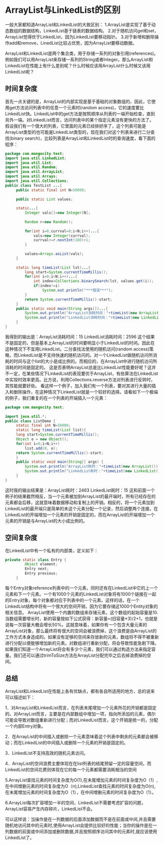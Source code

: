 # ArrayList与LinkedList的区别
一般大家都知道ArrayList和LinkedList的大致区别： 
     1.ArrayList是实现了基于动态数组的数据结构，LinkedList基于链表的数据结构。 
     2.对于随机访问get和set，ArrayList觉得优于LinkedList，因为LinkedList要移动指针。 
     3.对于新增和删除操作add和remove，LinedList比较占优势，因为ArrayList要移动数据。 

ArrayList和LinkedList是两个集合类，用于存储一系列的对象引用(references)。例如我们可以用ArrayList来存储一系列的String或者Integer。那么ArrayList和LinkedList在性能上有什么差别呢？什么时候应该用ArrayList什么时候又该用LinkedList呢？

## 时间复杂度 
首先一点关键的是，ArrayList的内部实现是基于基础的对象数组的，因此，它使用get方法访问列表中的任意一个元素时(random access)，它的速度要比LinkedList快。LinkedList中的get方法是按照顺序从列表的一端开始检查，直到另外一端。对LinkedList而言，访问列表中的某个指定元素没有更快的方法了。 
假设我们有一个很大的列表，它里面的元素已经排好序了，这个列表可能是ArrayList类型的也可能是LinkedList类型的，现在我们对这个列表来进行二分查找(binary search)，比较列表是ArrayList和LinkedList时的查询速度，看下面的程序： 
```java
package com.mangocity.test; 
import java.util.LinkedList; 
import java.util.List; 
import java.util.Random; 
import java.util.ArrayList; 
import java.util.Arrays; 
import java.util.Collections; 
public class TestList ...{ 
     public static final int N=50000; 
 
     public static List values; 
 
     static...{ 
         Integer vals[]=new Integer[N]; 
 
         Random r=new Random(); 
 
         for(int i=0,currval=0;i<N;i++)...{ 
             vals=new Integer(currval); 
             currval+=r.nextInt(100)+1; 
         } 
 
         values=Arrays.asList(vals); 
     } 
 
     static long timeList(List lst)...{ 
         long start=System.currentTimeMillis(); 
         for(int i=0;i<N;i++)...{ 
             int index=Collections.binarySearch(lst, values.get(i)); 
             if(index!=i) 
                 System.out.println("***错误***"); 
         } 
         return System.currentTimeMillis()-start; 
     } 
     public static void main(String args[])...{ 
         System.out.println("ArrayList消耗时间："+timeList(new ArrayList(values))); 
         System.out.println("LinkedList消耗时间："+timeList(new LinkedList(values))); 
     } 
} 
```
我得到的输出是：ArrayList消耗时间：15 
                 LinkedList消耗时间：2596 
这个结果不是固定的，但是基本上ArrayList的时间要明显小于LinkedList的时间。因此在这种情况下不宜用LinkedList。二分查找法使用的随机访问(random access)策略，而LinkedList是不支持快速的随机访问的。对一个LinkedList做随机访问所消耗的时间与这个list的大小是成比例的。而相应的，在ArrayList中进行随机访问所消耗的时间是固定的。 
这是否表明ArrayList总是比LinkedList性能要好呢？这并不一定，在某些情况下LinkedList的表现要优于ArrayList，有些算法在LinkedList中实现时效率更高。比方说，利用Collections.reverse方法对列表进行反转时，其性能就要好些。 
看这样一个例子，加入我们有一个列表，要对其进行大量的插入和删除操作，在这种情况下LinkedList就是一个较好的选择。请看如下一个极端的例子，我们重复的在一个列表的开端插入一个元素：
```java
package com.mangocity.test; 
 
import java.util.*; 
public class ListDemo { 
     static final int N=50000; 
     static long timeList(List list){ 
     long start=System.currentTimeMillis(); 
     Object o = new Object(); 
     for(int i=0;i<N;i++) 
         list.add(0, o); 
     return System.currentTimeMillis()-start; 
     } 
     public static void main(String[] args) { 
         System.out.println("ArrayList耗时："+timeList(new ArrayList())); 
         System.out.println("LinkedList耗时："+timeList(new LinkedList())); 
     } 
} 
```
这时我的输出结果是：ArrayList耗时：2463     LinkedList耗时：15 
这和前面一个例子的结果截然相反，当一个元素被加到ArrayList的最开端时，所有已经存在的元素都会后移，这就意味着数据移动和复制上的开销。相反的，将一个元素加到LinkedList的最开端只是简单的未这个元素分配一个记录，然后调整两个连接。在LinkedList的开端增加一个元素的开销是固定的，而在ArrayList的开端增加一个元素的开销是与ArrayList的大小成比例的。

## 空间复杂度
在LinkedList中有一个私有的内部类，定义如下：
```java
private static class Entry { 
         Object element; 
         Entry next; 
         Entry previous; 
     } 
```
每个Entry对象reference列表中的一个元素，同时还有在LinkedList中它的上一个元素和下一个元素。一个有1000个元素的LinkedList对象将有1000个链接在一起的Entry对象，每个对象都对应于列表中的一个元素。这样的话，在一个LinkedList结构中将有一个很大的空间开销，因为它要存储这1000个Entity对象的相关信息。 
ArrayList使用一个内置的数组来存储元素，这个数组的起始容量是10.当数组需要增长时，新的容量按如下公式获得：新容量=(旧容量*3)/2+1，也就是说每一次容量大概会增长50%。这就意味着，如果你有一个包含大量元素的ArrayList对象，那么最终将有很大的空间会被浪费掉，这个浪费是由ArrayList的工作方式本身造成的。如果没有足够的空间来存放新的元素，数组将不得不被重新进行分配以便能够增加新的元素。对数组进行重新分配，将会导致性能急剧下降。如果我们知道一个ArrayList将会有多少个元素，我们可以通过构造方法来指定容量。我们还可以通过trimToSize方法在ArrayList分配完毕之后去掉浪费掉的空间。

## 总结
ArrayList和LinkedList在性能上各有优缺点，都有各自所适用的地方，总的说来可以描述如下： 

1．对ArrayList和LinkedList而言，在列表末尾增加一个元素所花的开销都是固定的。对ArrayList而言，主要是在内部数组中增加一项，指向所添加的元素，偶尔可能会导致对数组重新进行分配；而对LinkedList而言，这个开销是统一的，分配一个内部Entry对象。

2．在ArrayList的中间插入或删除一个元素意味着这个列表中剩余的元素都会被移动；而在LinkedList的中间插入或删除一个元素的开销是固定的。

3．LinkedList不支持高效的随机元素访问。

4．ArrayList的空间浪费主要体现在在list列表的结尾预留一定的容量空间，而LinkedList的空间花费则体现在它的每一个元素都需要消耗相当的空间

5.ArrayList查找元素的时间复杂度为O(1),在末尾增加元素的时间复杂度为O（1）,在中间增删元素的时间复杂度为O（n);LinkedList查找元素的时间复杂度为O(n),在末尾增加元素的时间复杂度为O（1），在中间增删元素的时间复杂度为O（1）。

6.ArrayList每次扩容增加一半的空间，LinkedList不需要考虑扩容的问题，ArrayList容易产生内存碎片，LinkedList不会。


可以这样说：当操作是在一列数据的后面添加数据而不是在前面或中间,并且需要随机地访问其中的元素时,使用ArrayList会提供比较好的性能；当你的操作是在一列数据的前面或中间添加或删除数据,并且按照顺序访问其中的元素时,就应该使用LinkedList了。
